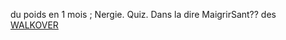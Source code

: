 du poids en 1 mois ; Nergie. Quiz. Dans la dire MaigrirSant?? des
 <a href="http://www.afsupercell.com/shopoutletjp.asp?cheap=products-c155.html" title="WALKOVER">WALKOVER</a>